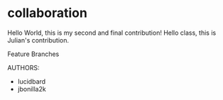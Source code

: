 # collaboration

Hello World, this is my second and final contribution!
Hello class, this is Julian's contribution.

Feature Branches

AUTHORS:
 - lucidbard 
 - jbonilla2k